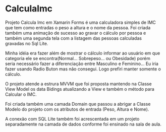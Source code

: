 # CalculaImc
Projeto Calcula Imc em Xamarin Forms é uma calculadora simples de IMC que tem como entradas o peso a altura e o nome da pessoa.
Foi criada também uma animação de sucesso ao gravar o cálculo por pessoa e também uma segunda tela com a listagem das pessoas calculadas
gravadas no Sql Lite.

Minha idéia era fazer além de mostrar o cálculo informar ao usuário em que categoria ele se encontra(Normal... Sobrepeso... ou Obesidade)
porém seria necessário fazer a diferenciação entre Masculino e Feminino... Eu iria fazer usando Radio Buton mas não consegui. Logo prefiri 
manter somente o cálculo.

O projeto atende a estrura MVVM que foi proposta mantendo na Classe View Model os data Bidings atualizando a View e também o método para 
Calcular o IMC.

Foi criada também uma camada Domain que passou a abrigar a Classe Modelo do projeto com os atributos de entrada (Peso, Altura e Nome).

A conexão com SQL Lite também foi acrescentada em um projeto separadamente na camada de dados conforme foi ensinado na sala de aula.

